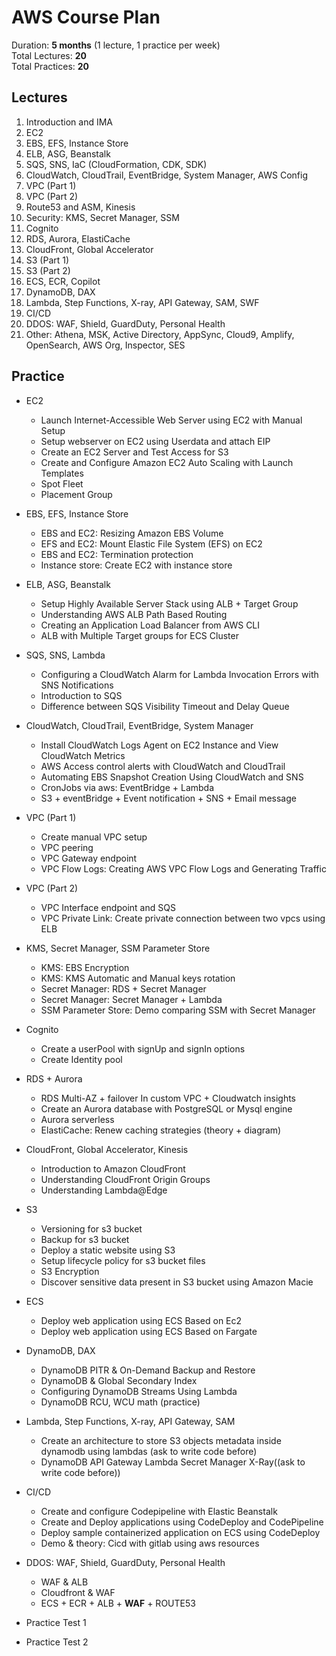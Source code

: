 # AWS Course Plan

Duration: **5 months** (1 lecture, 1 practice per week)  
Total Lectures: **20**  
Total Practices: **20**

## Lectures

1. Introduction and IMA
2. EC2
3. EBS, EFS, Instance Store
4. ELB, ASG, Beanstalk
5. SQS, SNS, IaC (CloudFormation, CDK, SDK)
6. CloudWatch, CloudTrail, EventBridge, System Manager, AWS Config
7. VPC (Part 1)
8. VPC (Part 2)
9. Route53 and ASM, Kinesis
10. Security: KMS, Secret Manager, SSM
11. Cognito
12. RDS, Aurora, ElastiCache
13. CloudFront, Global Accelerator
14. S3 (Part 1)
15. S3 (Part 2)
16. ECS, ECR, Copilot
17. DynamoDB, DAX
18. Lambda, Step Functions, X-ray, API Gateway, SAM, SWF
19. CI/CD
20. DDOS: WAF, Shield, GuardDuty, Personal Health
21. Other: Athena, MSK, Active Directory, AppSync, Cloud9, Amplify, OpenSearch, AWS Org, Inspector, SES

## Practice

* EC2
    * Launch Internet-Accessible Web Server using EC2 with Manual Setup
    * Setup webserver on EC2 using Userdata and attach EIP
    * Create an EC2 Server and Test Access for S3
    * Create and Configure Amazon EC2 Auto Scaling with Launch Templates
    * Spot Fleet
    * Placement Group

* EBS, EFS, Instance Store
    * EBS and EC2: Resizing Amazon EBS Volume
    * EFS and EC2: Mount Elastic File System (EFS) on EC2
    * EBS and EC2: Termination protection
    * Instance store: Create EC2 with instance store

* ELB, ASG, Beanstalk
    * Setup Highly Available Server Stack using ALB + Target Group
    * Understanding AWS ALB Path Based Routing
    * Creating an Application Load Balancer from AWS CLI
    * ALB with Multiple Target groups for ECS Cluster

* SQS, SNS, Lambda
    * Configuring a CloudWatch Alarm for Lambda Invocation Errors with SNS Notifications
    * Introduction to SQS
    * Difference between SQS Visibility Timeout and Delay Queue

* CloudWatch, CloudTrail, EventBridge, System Manager
    * Install CloudWatch Logs Agent on EC2 Instance and View CloudWatch Metrics
    * AWS Access control alerts with CloudWatch and CloudTrail
    * Automating EBS Snapshot Creation Using CloudWatch and SNS
    * CronJobs via aws: EventBridge + Lambda
    * S3 + eventBridge + Event notification + SNS + Email message

* VPC (Part 1)

    * Create manual VPC setup
    * VPC peering
    * VPC Gateway endpoint
    * VPC Flow Logs: Creating AWS VPC Flow Logs and Generating Traffic

* VPC (Part 2)
    * VPC Interface endpoint and SQS
    * VPC Private Link: Create private connection between two vpcs using ELB

* KMS, Secret Manager, SSM Parameter Store
    * KMS: EBS Encryption
    * KMS: KMS Automatic and Manual keys rotation
    * Secret Manager: RDS + Secret Manager
    * Secret Manager: Secret Manager + Lambda
    * SSM Parameter Store: Demo comparing SSM with Secret Manager

* Cognito
    * Create a userPool with signUp and signIn options
    * Create Identity pool

* RDS + Aurora
    * RDS Multi-AZ + failover In custom VPC + Cloudwatch insights
    * Create an Aurora database with PostgreSQL or Mysql engine
    * Aurora serverless
    * ElastiCache: Renew caching strategies (theory + diagram)

* CloudFront, Global Accelerator, Kinesis
    * Introduction to Amazon CloudFront
    * Understanding CloudFront Origin Groups
    * Understanding Lambda@Edge

* S3
    * Versioning for s3 bucket
    * Backup for s3 bucket
    * Deploy a static website using S3
    * Setup lifecycle policy for s3 bucket files
    * S3 Encryption
    * Discover sensitive data present in S3 bucket using Amazon Macie

* ECS
    * Deploy web application using ECS Based on Ec2
    * Deploy web application using ECS Based on Fargate

* DynamoDB, DAX
    * DynamoDB PITR & On-Demand Backup and Restore
    * DynamoDB & Global Secondary Index
    * Configuring DynamoDB Streams Using Lambda
    * DynamoDB RCU, WCU math (practice)

* Lambda, Step Functions, X-ray, API Gateway, SAM
    * Create an architecture to store S3 objects metadata inside dynamodb using lambdas (ask to write code before)
    * DynamoDB API Gateway Lambda Secret Manager X-Ray((ask to write code before))

* CI/CD
    * Create and configure Codepipeline with Elastic Beanstalk
    * Create and Deploy applications using CodeDeploy and CodePipeline
    * Deploy sample containerized application on ECS using CodeDeploy
    * Demo & theory: Cicd with gitlab using aws resources

* DDOS: WAF, Shield, GuardDuty, Personal Health
    * WAF & ALB
    * Cloudfront & WAF
    * ECS + ECR + ALB + **WAF** + ROUTE53

* Practice Test 1

* Practice Test 2
